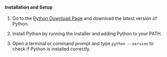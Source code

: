 #### Installation and Setup

1. Go to the [Python Download Page](https://www.python.org/downloads/) and download the latest version of Python.

2. Install Python by running the installer and adding Python to your PATH.

3. Open a terminal or command prompt and type `python --version` to check if Python is installed correctly.